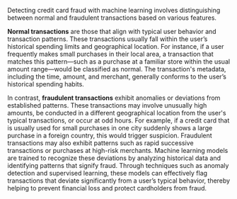Detecting credit card fraud with machine learning involves distinguishing between normal and fraudulent transactions based on various features. 

**Normal transactions** are those that align with typical user behavior and transaction patterns. These transactions usually fall within the user’s historical spending limits and geographical location. For instance, if a user frequently makes small purchases in their local area, a transaction that matches this pattern—such as a purchase at a familiar store within the usual amount range—would be classified as normal. The transaction's metadata, including the time, amount, and merchant, generally conforms to the user’s historical spending habits.

In contrast, **fraudulent transactions** exhibit anomalies or deviations from established patterns. These transactions may involve unusually high amounts, be conducted in a different geographical location from the user's typical transactions, or occur at odd hours. For example, if a credit card that is usually used for small purchases in one city suddenly shows a large purchase in a foreign country, this would trigger suspicion. Fraudulent transactions may also exhibit patterns such as rapid successive transactions or purchases at high-risk merchants. Machine learning models are trained to recognize these deviations by analyzing historical data and identifying patterns that signify fraud. Through techniques such as anomaly detection and supervised learning, these models can effectively flag transactions that deviate significantly from a user’s typical behavior, thereby helping to prevent financial loss and protect cardholders from fraud.

